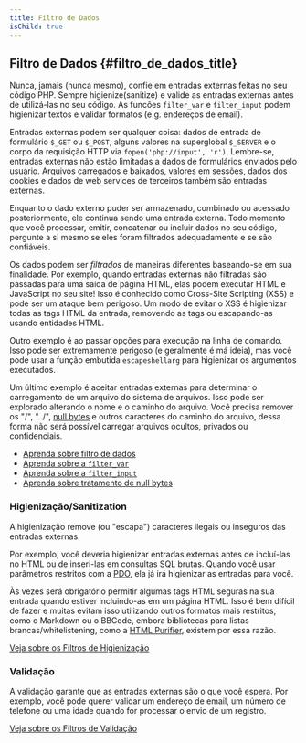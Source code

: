 ```yaml
---
title: Filtro de Dados
isChild: true
---
```


## Filtro de Dados {#filtro_de_dados_title}

Nunca, jamais (nunca mesmo), confie em entradas externas feitas no seu código PHP. Sempre higienize(sanitize) e valide
as entradas externas antes de utilizá-las no seu código. As funcões `filter_var` e `filter_input` podem higienizar
textos e validar formatos (e.g.  endereços de email).

Entradas externas podem ser qualquer coisa: dados de entrada de formulário `$_GET` ou `$_POST`, alguns valores na
superglobal `$_SERVER` e o corpo da requisição HTTP via `fopen('php://input', 'r')`. Lembre-se, entradas externas não
estão limitadas a dados de formulários enviados pelo usuário. Arquivos carregados e baixados, valores em sessões,
dados dos cookies e dados de web services de terceiros também são entradas externas.

Enquanto o dado externo puder ser armazenado, combinado ou acessado posteriormente, ele continua sendo uma entrada
externa. Todo momento que você processar, emitir, concatenar ou incluir dados no seu código, pergunte a si mesmo se
eles foram filtrados adequadamente e se são confiáveis.

Os dados podem ser _filtrados_ de maneiras diferentes baseando-se em sua finalidade. Por exemplo, quando entradas
externas não filtradas são passadas para uma saída de página HTML, elas podem executar HTML e JavaScript no seu site!
Isso é conhecido como Cross-Site Scripting (XSS) e pode ser um ataque bem perigoso. Um modo de evitar o XSS é
higienizar todas as tags HTML da entrada, removendo as tags ou escapando-as usando entidades HTML.

Outro exemplo é ao passar opções para execução na linha de comando. Isso pode ser extremamente perigoso (e geralmente
é má ideia), mas você pode usar a função embutida `escapeshellarg` para higienizar os argumentos executados.

Um último exemplo é aceitar entradas externas para determinar o carregamento de um arquivo do sistema de arquivos.
Isso pode ser explorado alterando o nome e o caminho do arquivo. Você precisa remover os "/", "../", [null bytes][6] e
outros caracteres do caminho do arquivo, dessa forma não será possível carregar arquivos ocultos, privados ou
confidenciais.

* [Aprenda sobre filtro de dados][1]
* [Aprenda sobre a `filter_var`][4]
* [Aprenda sobre a `filter_input`][5]
* [Aprenda sobre tratamento de null bytes][6]

### Higienização/Sanitization

A higienização remove (ou "escapa") caracteres ilegais ou inseguros das entradas externas.

Por exemplo, você deveria higienizar entradas externas antes de incluí-las no HTML ou de inseri-las em consultas SQL
brutas. Quando você usar parâmetros restritos com a [PDO](#databases), ela já irá higienizar as entradas para você.

Às vezes será obrigatório permitir algumas tags HTML seguras na sua entrada quando estiver incluindo-as em um página
HTML. Isso é bem difícil de fazer e muitas evitam isso utilizando outros formatos mais restritos, como o Markdown ou
o BBCode, embora bibliotecas para listas brancas/whitelistening, como a [HTML Purifier][html-purifier], existem por
essa razão.

[Veja sobre os Filtros de Higienização][2]

### Validação

A validação garante que as entradas externas são o que você espera. Por exemplo, você pode querer validar um endereço
de email, um número de telefone ou uma idade quando for processar o envio de um registro.

[Veja sobre os Filtros de Validação][3]

[1]: http://www.php.net/manual/en/book.filter.php
[2]: http://www.php.net/manual/en/filter.filters.sanitize.php
[3]: http://www.php.net/manual/en/filter.filters.validate.php
[4]: http://php.net/manual/en/function.filter-var.php
[5]: http://www.php.net/manual/en/function.filter-input.php
[6]: http://php.net/manual/en/security.filesystem.nullbytes.php
[html-purifier]: http://htmlpurifier.org/
